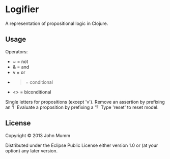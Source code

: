 # Logifier

A representation of propositional logic in Clojure.

## Usage

Operators: 
* ~ = not
* & = and 
* v = or 
* > = conditional 
* <> = biconditional

Single letters for propositions (except 'v').
Remove an assertion by prefixing an '!'
Evaluate a proposition by prefixing a '?'
Type 'reset' to reset model.

## License

Copyright © 2013 John Mumm

Distributed under the Eclipse Public License either version 1.0 or (at
your option) any later version.
